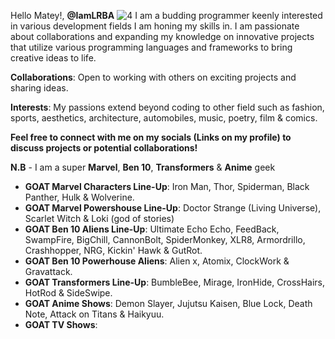 Hello Matey!, **@IamLRBA**
![4](https://github.com/user-attachments/assets/e3bc621b-1e70-46ee-ad74-48840fb90541)
I am a budding programmer keenly interested in various development fields I am honing my skills in. I am passionate about collaborations and expanding my knowledge on innovative projects that utilize various programming languages and frameworks to bring creative ideas to life.

**Collaborations**: Open to working with others on exciting projects and sharing ideas.

**Interests**: My passions extend beyond coding to other field such as fashion, sports, aesthetics, architecture, automobiles, music, poetry, film & comics.

**Feel free to connect with me on my socials (Links on my profile) to discuss projects or potential collaborations!**

**N.B** - I am a super **Marvel**, **Ben 10**, **Transformers** & **Anime** geek
- **GOAT Marvel Characters Line-Up**: Iron Man, Thor, Spiderman, Black Panther, Hulk & Wolverine.
- **GOAT Marvel Powershouse Line-Up**: Doctor Strange (Living Universe), Scarlet Witch & Loki (god of stories)
- **GOAT Ben 10 Aliens Line-Up**: Ultimate Echo Echo, FeedBack, SwampFire, BigChill, CannonBolt, SpiderMonkey, XLR8, Armordrillo, Crashhopper, NRG, Kickin' Hawk & GutRot.
- **GOAT Ben 10 Powerhouse Aliens**: Alien x, Atomix, ClockWork & Gravattack.
- **GOAT Transformers Line-Up**: BumbleBee, Mirage, IronHide, CrossHairs, HotRod & SideSwipe.
- **GOAT Anime Shows**: Demon Slayer, Jujutsu Kaisen, Blue Lock, Death Note, Attack on Titans & Haikyuu.
- **GOAT TV Shows**: 
  

<!---
IamLRBA/IamLRBA is a ✨ special ✨ repository because its `README.md` (this file) appears on your GitHub profile.
You can click the Preview link to take a look at your changes.
--->

